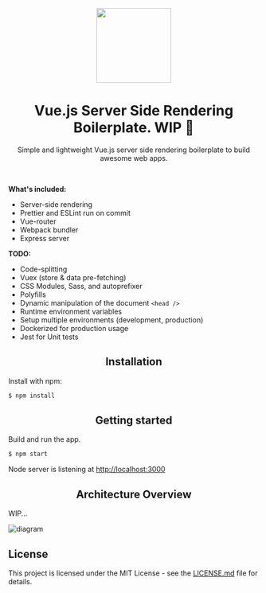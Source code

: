 <div align="center">
  <a href="https://github.com/webpack/webpack">
    <img width="150" height="150" src="https://vuejs.org/images/logo.png">
  </a>
  <br>
  <h1>Vue.js Server Side Rendering Boilerplate. WIP 🚧</h1>
  <p>
    Simple and lightweight Vue.js server side rendering boilerplate to build awesome web apps.
  </p>
</div>
<br>

**What's included:**

- Server-side rendering
- Prettier and ESLint run on commit
- Vue-router
- Webpack bundler
- Express server

**TODO:**

- Code-splitting
- Vuex (store & data pre-fetching)
- CSS Modules, Sass, and autoprefixer
- Polyfills
- Dynamic manipulation of the document `<head />`
- Runtime environment variables
- Setup multiple environments (development, production)
- Dockerized for production usage
- Jest for Unit tests

<h2 align="center">Installation</h2>

Install with npm:

```sh
$ npm install
```
<h2 align="center">Getting started</h2>
Build and run the app.

```sh
$ npm start
```

Node server is listening at <a href="http://localhost:3000">http://localhost:3000</a>

<h2 align="center">Architecture Overview</h2>

WIP...

![diagram](https://cloud.githubusercontent.com/assets/499550/17607895/786a415a-5fee-11e6-9c11-45a2cfdf085c.png)

## License

This project is licensed under the MIT License - see the [LICENSE.md](LICENSE.md) file for details.
